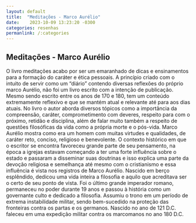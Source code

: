 ```yaml
---
layout: default
title:  "Meditações - Marco Aurélio"
date:    2023-10-09 13:23:20 -0300
categories: resenhas
permanlink: /:categories
---
```

<h2>Meditações - Marco Aurélio</h2>
O livro meditações acabo por ser um emaranhado de dicas e ensinamentos para a formação do caráter e ética pessoais. A princípio criado com o intuito de servir como um “diário” contendo diversas reflexões do próprio marco Aurélio, não foi um livro escrito com a intenção de publicação. Mesmo sendo escrito entre os anos de 170 e 180, tem um conteúdo extremamente reflexivo e que se mantém atual e relevante até para aos dias atuais. No livro o autor aborda diversos tópicos como a importância da compreensão, caráter, comprometimento com deveres, respeito para com o próximo, retidão e disciplina, além de falar muito também a respeito de questões filosóficas da vida como a própria morte e o pós-vida. Marco Aurélio mostra como era um homem com muitas virtudes e qualidades, de caráter reto, conciso, religioso e benevolente. O contexto histórico em que o escritor se encontra favoreceu grande parte de seu pensamento, na época a igrejas estavam começando a ter uma forte influência sobre o estado e passaram a disseminar suas doutrinas e isso explica uma parte da devoção religiosa e semelhança até mesmo com o cristianismo e essa influência é vista nos registros de Marco Aurélio. Nascido em berço esplêndido, dedicou uma vida inteira a filosofia e aquilo que acreditava ser o certo de seu ponto de vista. Foi o último grande imperador romano, permaneceu no poder durante 19 anos e passou à história como um governante culto e dedicado a filosofia. Assumiu o trono em um período de extrema instabilidade militar, sendo bem-sucedido na proteção das fronteiras contra os partas e os germanos. Nascido no ano de 121 D.C. faleceu em uma expedição militar contra os marcomanos no ano 180 D.C.